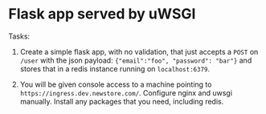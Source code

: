 # Flask app served by uWSGI

Tasks:

1. Create a simple flask app, with no validation, that just accepts a
   `POST` on `/user` with the json payload: `{"email":"foo", "password": "bar"}` and stores that in a redis instance running on
   `localhost:6379`.

2. You will be given console access to a machine pointing to
   `https://ingress.dev.newstore.com/`. Configure nginx and uwsgi
   manually. Install any packages that you need, including redis.
